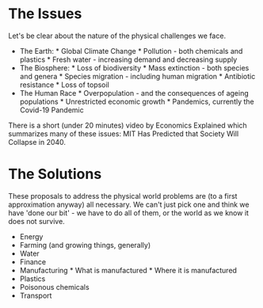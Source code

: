 # The Issues

Let's be clear about the nature of the physical challenges we face.

  *  The Earth:
    *    Global Climate Change
    *    Pollution - both chemicals and plastics
    *    Fresh water - increasing demand and decreasing supply
  *  The Biosphere:
    *    Loss of biodiversity
    *    Mass extinction - both species and genera
    *    Species migration - including human migration
    *    Antibiotic resistance
    *    Loss of topsoil
  *  The Human Race
    *    Overpopulation - and the consequences of ageing populations
    *    Unrestricted economic growth
    *    Pandemics, currently the Covid-19 Pandemic 

There is a short (under 20 minutes) video by Economics Explained which summarizes many of these issues: MIT Has Predicted that Society Will Collapse in 2040.

# The Solutions

These proposals to address the physical world problems are (to a first approximation anyway) all necessary. We can't just pick one and think we have 'done our bit' - we have to do all of them, or the world as we know it does not survive.

*    Energy
*    Farming (and growing things, generally)
*    Water
*    Finance
*    Manufacturing
    *    What is manufactured
    *    Where it is manufactured
*    Plastics
*    Poisonous chemicals
*    Transport
